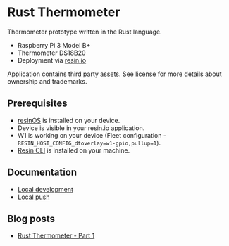 # Rust Thermometer

Thermometer prototype written in the Rust language.

* Raspberry Pi 3 Model B+
* Thermometer DS18B20
* Deployment via [resin.io](https://resin.io/)

Application contains third party [assets](assets). See [license](LICENSE.md) for more
details about ownership and trademarks.

## Prerequisites

* [resinOS](https://resinos.io) is installed on your device.
* Device is visible in your resin.io application.
* W1 is working on your device (Fleet configuration - `RESIN_HOST_CONFIG_dtoverlay=w1-gpio,pullup=1`).
* [Resin CLI](https://github.com/resin-io/resin-cli) is installed on your machine.

## Documentation

* [Local development](docs/local-development.md)
* [Local push](docs/local-push.md)

## Blog posts

* [Rust Thermometer - Part 1](https://www.robertvojta.com/rust-thermometer-part-1/)
